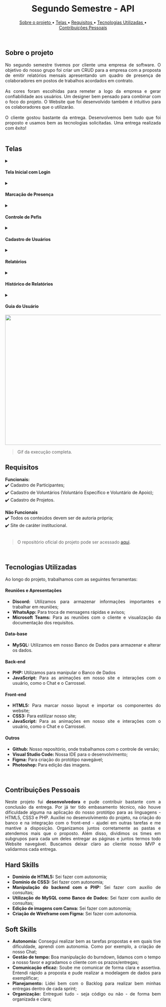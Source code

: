 <h1 align="center"> Segundo Semestre - API </h1>
<p align="center">
  <a href ="#sobre-o-projeto"> Sobre o projeto  </a>  • 
  <a href ="#telas"> Telas </a>  • 
  <a href ="#requisitos"> Requisitos </a>  • 
  <a href ="#tecnologias-utilizadas"> Tecnologias Utilizadas </a>  •
  <a href ="#contribuições-pessoais"> Contribuições Pessoais </a>  
</p>

<br>

## Sobre o projeto 

<div align="justify">
No segundo semestre tivemos por cliente uma empresa de software. O objetivo do nosso grupo foi criar um CRUD para a empresa com a proposta de emitir relatórios mensais apresentando um quadro de presença de colaboradores em postos de trabalhos acordados em contrato.
<br><br>
As cores foram escolhidas para remeter a logo da empresa e gerar confiabilidade aos usuários. Um designer bem pensado para combinar com o foco do projeto. O Website que foi desenvolvido também é intuitivo para os colaboradores que o utilizarão. 
<br><br>
O cliente gostou bastante da entrega. Desenvolvemos bem tudo que foi proposto e usamos bem as tecnologias solicitadas. Uma entrega realizada com êxito!
<div><br>


## Telas

<!-- Inicial -->
 <details>
  <summary>
  <h4 align="left">Tela Inicial com Login</h4>  
  </summary>
    Optamos pela escolha do layout da <b> Tela Inicial </b> com 2 colunas para proporcionar uma melhor experiência ao usuário. A coluna principal contém uma imagem de destaque que representa o propósito da plataforma e a segunda coluna possui o campo de login para que apenas usuários autentificado tenham acesso aos recursos disponíveis. 
    <br> <br>
    Essa medida de segurança é necessária para garantir a privacidade dos dados dos usuários e oferecer uma navegação mais confiável e eficiente. Além disso, desenvolvemos um website intuitivo para facilitar a utilização da plataforma desde a primeira interação.
    

  </details>


<!-- Marcação de Presença -->
  <details>
  <summary>
   <h4 align="left">Marcação de Presença</h4>  
  </summary>
A tela <b> Marcação de Presença </b> foi criada com o propósito de registrar as presenças dos colaboradores. Uma única coluna simples e intuitiva, sem poluição visual e que garante fácil acesso do colaborador em nosso sistema de marcação de presença.
<br><br>
Com essa implementação, os gestores terão acesso a dados atualizados e precisos sobre a presença dos colaboradores. Além disso, tornamos o sistema de chamada fácil e intuitivo para que os usuários possam registrar sua presença de forma rápida e sem complicações. 

  </details>

  <!-- Controle de Pefis -->
  <details>
  <summary>
   <h4 align="left">Controle de Pefis</h4>  
  </summary>
  
Na tela <b> Controle de Perfis </b> os usuários terão acesso a todos os perfis cadastrados no site, podendo editar e gerenciá-los de forma eficiente. Pelo controle de perfis ser uma funcionalidade essencial para a gestão de usuários, permitimos a fácil atribuição de diferentes níveis de acesso à plataforma e recursos disponíveis. Ao oferecer aos usuários a possibilidade de editar e gerenciar os perfis cadastrados. Nessa página, a plataforma se torna mais flexível e personalizada, atendendo às necessidades específicas de cada usuário. 
<br><br>
Além disso, desenvolvemos uma interface intuitiva e fácil de usar, que torna o processo de edição e gerenciamento de perfis mais ágil e eficiente. Esperamos que essa funcionalidade contribua para a melhoria da experiência do usuário com a plataforma e facilite a gestão de recursos humanos da empresa de software.
  
  </details> 
   
<!-- Cadastro de Usuários -->
  <details>
  <summary>
   <h4 align="left">Cadastro de Usuários</h4>  
  </summary>
Na tela <b> Cadastro de Usuários </b>  o administrador do sistema pode cadastrar novos usuários na plataforma. O processo de cadastro é simples e intuitivo, permitindo que o administrador insira as informações necessárias para cadastrar o usuário com facilidade. É possível atribuir diferentes níveis de acesso e permissões aos usuários, de acordo com suas necessidades específicas. 
<br><br>
Desenvolvemos uma interface amigável e intuitiva, que permite ao administrador gerenciar facilmente todos os usuários cadastrados na plataforma. A funcionalidade contribui para a gestão de recursos humanos da empresa de software e para uma melhor experiência do usuário.

  </details> 
  
<!-- Relatórios -->
  <details>
  <summary>
   <h4 align="left">Relatórios</h4>  
  </summary>
  
Na tela <b> Relatórios </b> os usuários têm acesso a relatórios mensais que apresentam um quadro de presença de colaboradores em postos de trabalhos acordados em contrato. Os relatórios podem ser baixados em formato de dashboard, permitindo que os usuários visualizem as informações de forma clara e organizada. 
<br><br>
Desenvolvemos um sistema de geração de relatórios automatizado que extrai informações do banco de dados da plataforma e as organiza em um formato fácil de entender. Os relatórios são uma ferramenta importante para ajudar as empresas a monitorar a presença de seus colaboradores e cumprir os termos dos contratos estabelecidos com seus clientes.

  
  </details> 
   
   <!-- Histórico de relatórios -->
  <details>
  <summary>
   <h4 align="left">Histórico de Relatórios</h4>  
  </summary>
Atráves da tela <b> Histórico de Relatórios </b> os usuários têm acesso ao histórico de relatórios gerados pela plataforma. É possível visualizar os últimos relatórios e suas análises de forma fácil e rápida. Com o histórico de relatórios, os usuários podem comparar os resultados ao longo do tempo e obter insights valiosos sobre a presença dos colaboradores em seus postos de trabalho.
  </details> 
  
  <!-- Guia do Usuário -->
  <details>
  <summary>
   <h4 align="left">Guia do Usuário</h4>  
  </summary>
A <b> Guia do Usuário </b> foi desenvolvida para ajudar nosso cliente a entender e utilizar todas as funcionalidades da nossa plataforma. Com ele, é possível aprender a como navegar pela plataforma - que já é intuitiva - como fazer o cadastro de usuários, emitir relatórios e utilizar todas as outras ferramentas disponíveis.
<br><br>
Nosso guia é simples e fácil de entender, com instruções passo a passo e imagens ilustrativas.
  
  </details> 

 <img src="../gifs/segundoSemestre.gif" width="720" height="420"> 
 
> Gif da execução completa.

## Requisitos 

**Funcionais:**<br>
✔️ Cadastro de Participantes;<br>
✔️ Cadastro de Voluntários (Voluntário Específico e Voluntário de Apoio);<br>
✔️ Cadastro de Projetos.<br>
<br>
**Não Funcionais**<br>
✔️ Todos os conteúdos devem ser de autoria própria;<br>
✔️ Site de caráter institucional.<br>
<br>
> O repositório oficial do projeto pode ser acessado [aqui](https://github.com/Inodevs).

<br>

## Tecnologias Utilizadas
Ao longo do projeto, trabalhamos com as seguintes ferramentas:
<br>
   <h4 align="left">Reuniões e Apresentações</h4> 
   
  - **Discord:** Utilizamos para armazenar informações importantes e trabalhar em reuniões; <br> 
  - **WhatsApp:** Para troca de mensagens rápidas e avisos; <br> 
  - **Microsoft Teams:** Para as reuniões com o cliente e visualização da documentação dos requisitos.
 
   <h4 align="left">Data-base</h4>  
 
   - **MySQL:** Utilizamos em nosso Banco de Dados para armazenar e alterar os dados. 

   <h4 align="left">Back-end </h4>  
  
  - **PHP:** Utilizamos para manipular o Banco de Dados
  - **JavaScript:** Para as animações em nosso site e interações com o usuário, como o Chat e o Carrossel.
  
   <h4 align="left">Front-end </h4>  
 
  - **HTML5:** Para marcar nosso layout e importar os componentes do website; 
  - **CSS3:** Para estilizar nosso site;
  - **JavaScript:** Para as animações em nosso site e interações com o usuário, como o Chat e o Carrossel.
  
   <h4 align="left">Outros</h4>  
 
  - **Github:** Nosso repositório, onde trabalhamos com o controle de versão;
  - **Visual Studio Code:** Nossa IDE para o desenvolvimento;
  - **Figma:** Para criação do protótipo navegável;
  - **Photoshop:** Para edição das imagens.
<br>

## Contribuições Pessoais
<div align="justify">
Neste projeto fui <b>desenvolvedora </b> e pude contribuir bastante com a conclusão da entrega. Por já ter tido embasamento técnico, não houve dificuldade alguma na aplicação do nosso protótipo para as linguagens - HTML5, CSS3 e PHP. Auxiliei no desenvolvimento do projeto, na criação do banco e na integração com o front-end - ajudei em outras tarefas e me mantive a disposição. Organizamos juntos corretamente as pastas e atendemos mais que o proposto. Além disso, dividimos os times em subgrupos para cada um deles entregar as páginas e juntos termos todo Website navegável. Buscamos deixar claro ao cliente nosso MVP e validarmos cada entrega.
<div>

## Hard Skills
- **Dominio de HTML5:** Sei fazer com autonomia; <br>
- **Dominio de CSS3:** Sei fazer com autonomia; <br>
- **Manipulação do backend com o PHP:** Sei fazer com auxílio de consultas; <br>
- **Utilização do MySQL como Banco de Dados:** Sei fazer com auxílio de consultas; <br>
- **Edição de imagens com Canva:** Sei fazer com autonomia; <br>
- **Criação de Wireframe com Figma:** Sei fazer com autonomia. <br>

## Soft Skills
 - **Autonomia:** Consegui realizar bem as tarefas propostas e em quais tive dificuldade, aprendi com autonomia. Como por exemplo, a criação de nosso Chat; <br>
 - **Gestão de tempo:** Boa manipulação do burndown, lidamos com o tempo a nosso favor e agradamos o cliente com os prazos/entregas; <br>
 - **Comunicação eficaz:** Soube me comunicar de forma clara e assertiva. Entendi rápido a proposta e pude realizar a modelagem de dados para exemplificar; <br>
 - **Planejamento:** Lidei bem com o Backlog para realizar bem minhas entregas dentro de cada sprint; <br>
 - **Organização:** Entreguei tudo - seja código ou não - de forma bem organizada e clara; <br>